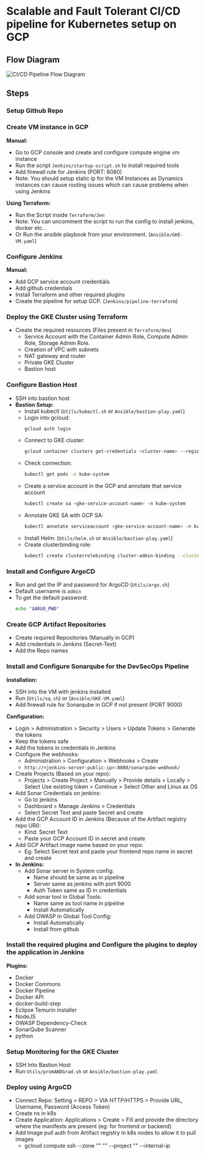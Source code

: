 # Scalable and Fault Tolerant CI/CD pipeline for Kubernetes setup on GCP

## Flow Diagram
![CI/CD Pipeline Flow Diagram](https://miro.medium.com/v2/resize:fit:1400/format:webp/1*CMSHt3p1wqK7u7cUQEsz7A.jpeg)

## Steps

### Setup Github Repo

### Create VM instance in GCP

**Manual:**
- Go to GCP console and create and configure compute engine vm instance
- Run the script `Jenkins/startup-script.sh` to install required tools
- Add firewall rule for Jenkins (PORT: 8080)
- Note: You should setup static ip for the VM Instances as Dynamics instances can cause routing issues which can cause problems when using Jenkins

**Using Terraform:**
- Run the Script inside `Terraform/Jen`
- Note: You can uncomment the script to run the config to install jenkins, docker etc..
- Or Run the ansible playbook from your environment. (`Ansible/GKE-VM.yaml`)

### Configure Jenkins

**Manual:**
- Add GCP service account credentials
- Add github credentials
- Install Terraform and other required plugins
- Create the pipeline for setup GCP. (`Jenkins/pipeline-terraform`)

### Deploy the GKE Cluster using Terraform

- Create the required resources (Files present in `Terraform/dev`)
  - Service Account with the Container Admin Role, Compute Admin Role, Storage Admin Role.
  - Creation of VPC with subnets
  - NAT gateway and router
  - Private GKE Cluster
  - Bastion host

### Configure Bastion Host

- SSH into bastion host
- **Bastion Setup:**
  - Install kubectl (`Utils/kubectl.sh` or `Ansible/bastion-play.yaml`)
  - Login into gcloud: 
    ```bash
    gcloud auth login
    ```
  - Connect to GKE cluster: 
    ```bash
    gcloud container clusters get-credentials <cluster-name> --region <region> --project <project-name>
    ```
  - Check connection: 
    ```bash
    kubectl get pods -n kube-system
    ```
  - Create a service account in the GCP and annotate that service account
    ```bash
    kubectl create sa <gke-service-account-name> -n kube-system
    ```
  - Annotate GKE SA with GCP SA:
    ```bash
    kubectl annotate serviceaccount <gke-service-account-name> -n kube-system iam.gke.io/gcp-service-account=<gke-service-account-name>@<PROJECT_ID>.iam.gserviceaccount.com
    ```
  - Install Helm: (`Utils/helm.sh` or `Ansible/bastion-play.yaml`)
  - Create clusterbinding role:
    ```bash
    kubectl create clusterrolebinding cluster-admin-binding --clusterrole=cluster-admin --user=<YOUR-USER-ID>
    ```

### Install and Configure ArgoCD

- Run and get the IP and password for ArgoCD (`Utils/argo.sh`)
- Default username is `admin`
- To get the default password: 
  ```bash
  echo "$ARGO_PWD"
  ```

### Create GCP Artifact Repositories

- Create required Repositories (Manually in GCP)
- Add credentials in Jenkins (Secret-Text)
- Add the Repo names

### Install and Configure Sonarqube for the DevSecOps Pipeline

**Installation:**
- SSH into the VM with jenkins installed
- Run (`Utils/sq.sh`) or (`Ansible/GKE-VM.yaml`)
- Add firewall rule for Sonarqube in GCP if not present (PORT 9000)

**Configuration:**
- Login > Administration > Security > Users > Update Tokens > Generate the tokens
- Keep the tokens safe
- Add the tokens in credentials in Jenkins
- Configure the webhooks:
  - Administration > Configuration > Webhooks > Create
  - `http://<jenkins-server-public-ip>:8080/sonarqube-webhook/`
- Create Projects (Based on your repo):
  - Projects > Create Project > Manually > Provide details > Locally > Select Use existing token > Continue > Select Other and Linux as OS
- Add Sonar Credentials on jenkins:
  - Go to jenkins
  - Dashboard > Manage Jenkins > Credentials
  - Select Secret Text and paste Secret and create
- Add the GCP Account ID in Jenkins (Because of the Artifact registry repo URI):
  - Kind: Secret Text
  - Paste your GCP Account ID in secret and create
- Add GCP Artifact image name based on your repo:
  - Eg: Select Secret text and paste your frontend repo name in secret and create
- **In Jenkins:**
  - Add Sonar server in System config:
    - Name should be same as in pipeline
    - Server same as jenkins with port 9000
    - Auth Token same as ID in credentials
  - Add sonar tool in Global Tools:
    - Name same as tool name in pipeline
    - Install Automatically
  - Add OWASP in Global Tool Config:
    - Install Automatically
    - Install from github

### Install the required plugins and Configure the plugins to deploy the application in Jenkins

**Plugins:**
- Docker
- Docker Commons
- Docker Pipeline
- Docker API
- docker-build-step
- Eclipse Temurin installer
- NodeJS
- OWASP Dependency-Check
- SonarQube Scanner
- python

### Setup Monitoring for the GKE Cluster

- SSH Into Bastion Host
- Run `Utils/promANDGrad.sh` or `Ansible/bastion-play.yaml`

### Deploy using ArgoCD

- Connect Repo: Setting > REPO > VIA HTTP/HTTPS > Provide URL, Username, Password (Access Token)
- Create ns in k8s
- Create Application: Applications > Create > Fill and provide the directory where the manifests are present (eg: for frontend or backend)
- Add Image pull auth from Artifact registry in k8s nodes to allow it to pull images
  - gcloud compute ssh --zone "<zone>" "<node-name>" --project "<project-id>" --internal-ip